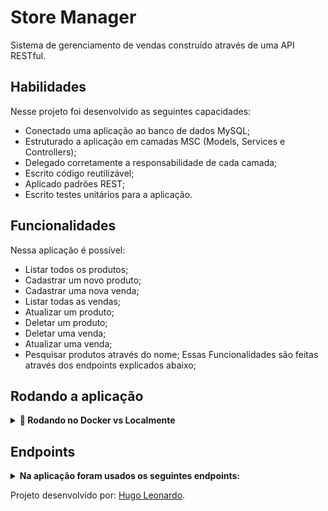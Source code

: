 
# Store Manager

Sistema de gerenciamento de vendas construído através de uma API RESTful.


## Habilidades

Nesse projeto foi desenvolvido as seguintes capacidades:
- Conectado uma aplicação ao banco de dados MySQL;
- Estruturado a aplicação em camadas MSC (Models, Services e Controllers);
- Delegado corretamente a responsabilidade de cada camada;
- Escrito código reutilizável;
- Aplicado padrões REST;
- Escrito testes unitários para a aplicação.
## Funcionalidades
Nessa aplicação é possível:
- Listar todos os produtos;
- Cadastrar um novo produto;
- Cadastrar uma nova venda;
- Listar todas as vendas;
- Atualizar um produto;
- Deletar um produto;
- Deletar uma venda;
- Atualizar uma venda;
- Pesquisar produtos através do nome;
Essas Funcionalidades são feitas através dos endpoints explicados abaixo;
## Rodando a aplicação

<details>
  <summary><strong>🐳 Rodando no Docker vs Localmente</strong></summary>

### Com Docker

> **Antes de começar, seu docker-compose precisa estar na versão 1.29 ou superior. [Veja aqui](https://www.digitalocean.com/community/tutorials/how-to-install-and-use-docker-compose-on-ubuntu-20-04-pt) ou [na documentação](https://docs.docker.com/compose/install/) como instalá-lo. No primeiro artigo, você pode substituir onde está com `1.26.0` por `1.29.2`.**

1. Clone o repositório:

```bash
git clone git@github.com:hgo19/store-manager.git
```

2.  Inicie os containers através do comando:

```bash
docker-compose up -d
```

3.  Entre no container com node e instale as dependências:

```bash
docker exec -it store_manager bash
```
Dentro do Container:
```bash
npm install
```
```bash
npm run migration
```

```bash
npm run seed
```

4.  A aplicação estará rodando na porta 3000, para acessála basta acessar o endereço: http://localhost:3000 e então utilizar os endpoints.

 <br />

### Sem Docker

1. Instale as dependências com:
```bash
npm install
```
2. Na aplicação tem um arquivo chamado .env.example, renomei e o configure para que consiga rodar localmente.

3. Para rodar localmente você precisa ter instalado o `Node.js` na sua máquina, em que, a versão deve ser `"node": ">=16.0.0"` e a versão do `"npm": ">=7.0.0"`.

</details>

## Endpoints
<details>
<summary><strong>Na aplicação foram usados os seguintes endpoints: </strong></summary>

products:
- GET `/products` que retorna todos os produtos cadastrados;
- GET `/products/search?q=query` que pesquisa o produto pelo nome;
- GET `/products/:id` que retorna o produto pelo id passado, caso seja um id válido;
- POST `/products` para postar um produto novo, o body deve ter a propriedade `name`;
- PUT `/products/:id` para atualizar um produto em caso de id válido, no body da requisição deve ter as propriedades `name`;
- DELETE `/products/:id` para deletar um produto em caso de id válido.

sales:
- POST `/sales` adicionará uma nova venda, o body da requisição precisa ter as propriedades: `productId` sendo o id válido de um produto existente na tabela, e `quantity` sendo um número maior que 0;
- GET `/sales` retorna todas as vendas cadastradas;
- GET `/sales/:id` em caso de id válido, retorna a venda cadastrada de acordo com o id passado;
- DELETE `/sales/:id` deleta uma venda em caso de id válido;
- PUT `/sales/:id` atualiza uma venda em caso de id válido, o body da requisição precisa ter as propriedades: `productId` sendo o id válido de um produto existente na tabela, e `quantity` sendo um número maior que 0;
</details>

Projeto desenvolvido por: [Hugo Leonardo](https://www.linkedin.com/in/hugo-leop/).